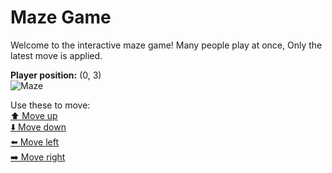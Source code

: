 # Maze Game  
Welcome to the interactive maze game! Many people play at once, Only the latest move is applied.

**Player position:** (0, 3)  
![Maze](https://github-maze-game.vercel.app/images/pos_0_3.png?t=1761748843768)

Use these to move:  
[⬆️ Move up](https://github-maze-game.vercel.app/move/0_3_w)  
[⬇️ Move down](https://github-maze-game.vercel.app/move/0_3_s)  
[⬅️ Move left](https://github-maze-game.vercel.app/move/0_3_a)  
[➡️ Move right](https://github-maze-game.vercel.app/move/0_3_d)
